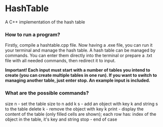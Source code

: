 # HashTable
A C++ implementation of the hash table
### How to run a program?
Firstly, compile a hashtable.cpp file. Now having a .exe file, you can run it your terminal and manage the hash table. A hash table can be managed by commands. You can enter them directly into the terminal or prepare a .txt file with all needed commands, then redirect it to input. 
  
**Important! Each input must start with a number of tables you intend to create (you can create multiple tables in one run). If you want to switch to managing another table, just enter stop. An example input is included.**
### What are the possible commands?
size n - set the table size to n
add k s - add an object with key k and string s to the table
delete k - remove the object with key k
print - display the content of the table (only filled cells are shown); each row has: index of the object in the table, it's key and string
stop - end of case
